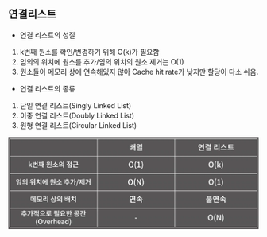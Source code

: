 ## 연결리스트

- 연결 리스트의 성질
1. k번째 원소를 확인/변경하기 위해 O(k)가 필요함
2. 임의의 위치에 원소를 추가/임의 위치의 원소 제거는 O(1)
3. 원소들이 메모리 상에 연속해있지 않아 Cache hit rate가 낮지만 할당이 다소 쉬움.

- 연결 리스트의 종류
1. 단일 연결 리스트(Singly Linked List)
2. 이중 연결 리스트(Doubly Linked List)
3. 원형 연결 리스트(Circular Linked List)

![배열vs연결리스트](image/배열vs연결리스트.png)